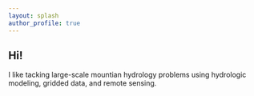 ```yaml
---
layout: splash
author_profile: true
---
```


## Hi! 

I like tacking large-scale mountian hydrology problems using hydrologic modeling, gridded data, and remote sensing. 
